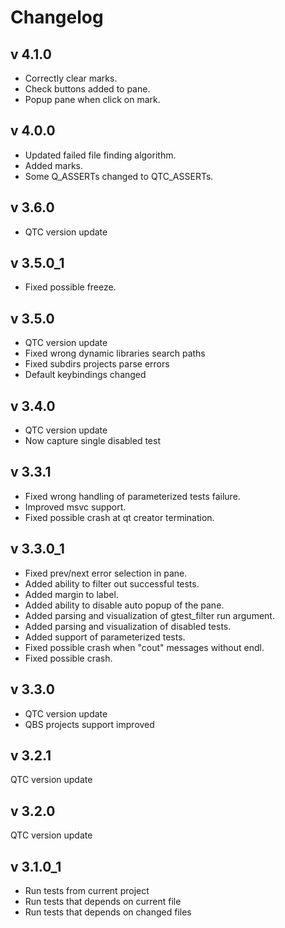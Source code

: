 # Changelog

## v 4.1.0
* Correctly clear marks.
* Check buttons added to pane.
* Popup pane when click on mark.


## v 4.0.0
* Updated failed file finding algorithm.
* Added marks.
* Some Q_ASSERTs changed to QTC_ASSERTs.


## v 3.6.0
- QTC version update
## v 3.5.0_1
- Fixed possible freeze.
## v 3.5.0
- QTC version update
- Fixed wrong dynamic libraries search paths
- Fixed subdirs projects parse errors
- Default keybindings changed
## v 3.4.0
- QTC version update
- Now capture single disabled test
## v 3.3.1
- Fixed wrong handling of parameterized tests failure.
- Improved msvc support.
- Fixed possible crash at qt creator termination.
## v 3.3.0_1
- Fixed prev/next error selection in pane.
- Added ability to filter out successful tests.
- Added margin to label.
- Added ability to disable auto popup of the pane.
- Added parsing and visualization of gtest_filter run argument.
- Added parsing and visualization of disabled tests.
- Added support of parameterized tests.
- Fixed possible crash when "cout" messages without endl.
- Fixed possible crash.
## v 3.3.0
- QTC version update
- QBS projects support improved
## v 3.2.1
QTC version update
## v 3.2.0
QTC version update
## v 3.1.0_1
- Run tests from current project
- Run tests that depends on current file
- Run tests that depends on changed files
